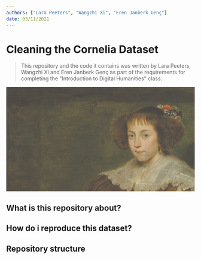 ```yaml
---
authors: ["Lara Peeters", "Wangzhi Xi", "Eren Janberk Genç"]
date: 03/11/2021
---
```


# Cleaning the Cornelia Dataset

> This repository and the code it contains was written by Lara Peeters, Wangzhi Xi and Eren Janberk Genç as part of the requirements for completing the "Introduction to Digital Humanities" class.

![The portrait of a woman wearing a lace dress and a floral headress](media/cornelia-banner.jpg "Cornelia Banner")

## What is this repository about?

## How do i reproduce this dataset?

## Repository structure